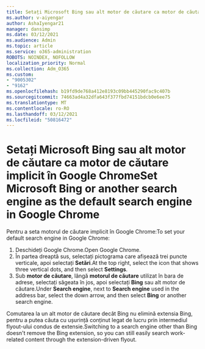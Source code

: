 ```yaml
---
title: Setați Microsoft Bing sau alt motor de căutare ca motor de căutare implicit în Google Chrome
ms.author: v-aiyengar
author: AshaIyengar21
manager: dansimp
ms.date: 03/12/2021
ms.audience: Admin
ms.topic: article
ms.service: o365-administration
ROBOTS: NOINDEX, NOFOLLOW
localization_priority: Normal
ms.collection: Adm_O365
ms.custom:
- "9005302"
- "9162"
ms.openlocfilehash: b19fd9de768a412e8193c09bb445290fac9c407b
ms.sourcegitcommit: 74663ad4a32dfa643f377fbd74151bdcb0e6ee75
ms.translationtype: MT
ms.contentlocale: ro-RO
ms.lasthandoff: 03/12/2021
ms.locfileid: "50816472"
---
```

# <a name="set-microsoft-bing-or-another-search-engine-as-the-default-search-engine-in-google-chrome"></a><span data-ttu-id="3fff8-102">Setați Microsoft Bing sau alt motor de căutare ca motor de căutare implicit în Google Chrome</span><span class="sxs-lookup"><span data-stu-id="3fff8-102">Set Microsoft Bing or another search engine as the default search engine in Google Chrome</span></span>

<span data-ttu-id="3fff8-103">Pentru a seta motorul de căutare implicit în Google Chrome:</span><span class="sxs-lookup"><span data-stu-id="3fff8-103">To set your default search engine in Google Chrome:</span></span>

1. <span data-ttu-id="3fff8-104">Deschideți Google Chrome.</span><span class="sxs-lookup"><span data-stu-id="3fff8-104">Open Google Chrome.</span></span>
1. <span data-ttu-id="3fff8-105">În partea dreaptă sus, selectați pictograma care afișează trei puncte verticale, apoi selectați **Setări**.</span><span class="sxs-lookup"><span data-stu-id="3fff8-105">At the top right, select the icon that shows three vertical dots, and then select **Settings**.</span></span>
1. <span data-ttu-id="3fff8-106">Sub **motor de căutare**, lângă **motorul de căutare** utilizat în bara de adrese, selectați săgeata în jos, apoi selectați **Bing** sau alt motor de căutare.</span><span class="sxs-lookup"><span data-stu-id="3fff8-106">Under **Search engine**, next to **Search engine** used in the address bar, select the down arrow, and then select **Bing** or another search engine.</span></span>

<span data-ttu-id="3fff8-107">Comutarea la un alt motor de căutare decât Bing nu elimină extensia Bing, pentru a putea căuta cu ușurință conținut legat de lucru prin intermediul flyout-ului condus de extensie.</span><span class="sxs-lookup"><span data-stu-id="3fff8-107">Switching to a search engine other than Bing doesn't remove the Bing extension, so you can still easily search work-related content through the extension-driven flyout.</span></span>
